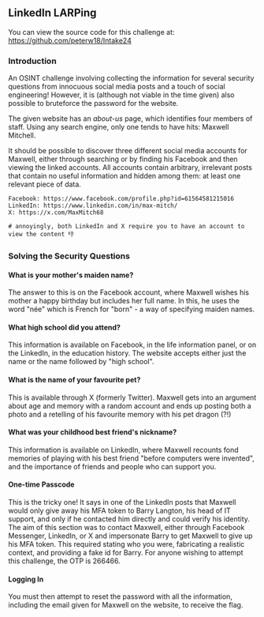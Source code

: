 ## LinkedIn LARPing
You can view the source code for this challenge at: https://github.com/peterw18/Intake24

### Introduction
An OSINT challenge involving collecting the information for several security questions from innocuous social media posts and a touch of social engineering! However, it is (although not viable in the time given) also possible to bruteforce the password for the website.

The given website has an *about-us* page, which identifies four members of staff. Using any search engine, only one tends to have hits: Maxwell Mitchell.

It should be possible to discover three different social media accounts for Maxwell, either through searching or by finding his Facebook and then viewing the linked accounts. All accounts contain arbitrary, irrelevant posts that contain no useful information and hidden among them: at least one relevant piece of data.

```
Facebook: https://www.facebook.com/profile.php?id=61564581215016
LinkedIn: https://www.linkedin.com/in/max-mitch/
X: https://x.com/MaxMitch68

# annoyingly, both LinkedIn and X require you to have an account to view the content 👎
```

### Solving the Security Questions
#### What is your mother's maiden name?
The answer to this is on the Facebook account, where Maxwell wishes his mother a happy birthday but includes her full name. In this, he uses the word "née" which is French for "born" - a way of specifying maiden names.

#### What high school did you attend?
This information is available on Facebook, in the life information panel, or on the LinkedIn, in the education history. The website accepts either just the name or the name followed by "high school".

#### What is the name of your favourite pet?
This is available through X (formerly Twitter). Maxwell gets into an argument about age and memory with a random account and ends up posting both a photo and a retelling of his favourite memory with his pet dragon (?!)

#### What was your childhood best friend's nickname?
This information is available on LinkedIn, where Maxwell recounts fond memories of playing with his best friend "before computers were invented", and the importance of friends and people who can support you.

#### One-time Passcode
This is the tricky one! It says in one of the LinkedIn posts that Maxwell would only give away his MFA token to Barry Langton, his head of IT support, and only if he contacted him directly and could verify his identity.
The aim of this section was to contact Maxwell, either through Facebook Messenger, LinkedIn, or X and impersonate Barry to get Maxwell to give up his MFA token. This required stating who you were, fabricating a realistic context, and providing a fake id for Barry. For anyone wishing to attempt this challenge, the OTP is 266466.

#### Logging In
You must then attempt to reset the password with all the information, including the email given for Maxwell on the website, to receive the flag.